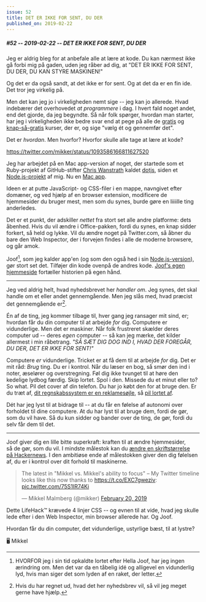 ```yaml
---
issue: 52
title: DET ER IKKE FOR SENT, DU DER
published_on: 2019-02-22
---
```


##### #52 -- 2019-02-22 -- DET ER IKKE FOR SENT, DU DER

Jeg er aldrig bleg for at anbefale alle at lære at kode. Du kan nærmest ikke gå forbi mig på gaden, uden jeg råber ad dig, at "DET ER IKKE FOR SENT, DU DER, DU KAN STYRE MASKINEN!"

Og det er da også sandt, at det ikke er for sent. Og at det da er en fin ide. Det tror jeg virkelig på.

Men det kan jeg jo i virkeligheden nemt sige -- jeg kan jo allerede. Hvad indebærer det overhovedet _at programmere_ i dag. I hvert fald noget andet, end det gjorde, da jeg begyndte. Så når folk spørger, hvordan man starter, har jeg i virkeligheden ikke bedre svar end at pege på alle de [gratis][freecodecamp] og [knap-så-gratis][codeacademy] kurser, der er, og sige "vælg ét og gennemfør det".

Det er _hvordan_. Men hvorfor? Hvorfor skulle alle tage at lære at kode?

https://twitter.com/mikker/status/1093586166811627520

Jeg har arbejdet på en Mac app-version af noget, der startede som et Ruby-projekt af GitHub-stifter [Chris Wanstrath][defunkt] kaldet [dotjs][dotjs], siden et [Node.js-projekt][joof-node] af mig. Nu en [Mac app][joof].

Ideen er at putte JavaScript- og CSS-filer i en mappe, navngivet efter domæner, og ved hjælp af en browser extension, modificere de hjemmesider du bruger mest, men som du synes, burde gøre en liiiille ting anderledes.

Det er et punkt, der adskiller _nettet_ fra stort set alle andre platforme: dets åbenhed. Hvis du vil ændre i Office-pakken, fordi du synes, en knap sidder forkert, så held og lykke. Vil du ændre noget på Twitter.com, så åbner du bare den Web Inspector, der i forvejen findes i alle de moderne browsere, og går amok.

Joof[^hella], som jeg kalder app'en (og som den også hed i sin [Node.js-version][joof-node]), gør stort set det. Tilføjer din kode ovenpå de andres kode. [Joof's egen hjemmeside][joof] fortæller historien på egen hånd.

---

Jeg ved aldrig helt, hvad nyhedsbrevet her _handler om_. Jeg synes, det skal handle om et eller andet gennemgående. Men jeg slås med, hvad præcist det gennemgående er[^tips].

Én af de ting, jeg kommer tilbage til, hver gang jeg ransager mit sind, er; hvordan får du din computer til at arbejde _for_ dig. Computere er vidunderlige. Men det er maskiner. Når folk frustreret skælder deres computer ud -- deres _egen_ computer -- så kan jeg mærke, det kilder allermest i min råbetrang. _"SÅ SÆT DIG DOG IND I, HVAD DER FOREGÅR, DU DER, DET ER IKKE FOR SENT!"_

Computere _er_ vidunderlige. Tricket er at få dem til at arbejde _for_ dig. Det er mit råd: _Brug_ ting. Du er i kontrol. Når du læser en bog, så smør den ind i noter, æselører og overstregning. Føl dig ikke tvunget til at høre den kedelige lydbog færdig. Skip lortet. Spol i den. Missede du et minut eller to? So what. Pil det cover af din telefon. Du har jo købt den for at bruge den. Er du træt af, [dit regnskabssystem er en reklamesøjle][dinero], så [pil lortet af][dinero-css].

Dét har jeg lyst til at bidrage til -- at du får en følelse af autonomi over forholdet til dine computere. At du har lyst til at bruge dem, fordi de gør, som du vil have. Så du kun sidder og bander over de ting, de gør, fordi du selv får dem til det.

---

Joof giver dig en lille bitte superkraft: kraften til at ændre hjemmesider, så de gør, som du vil. I mindste målestok kan du [ændre en skriftstørrelse på Hackernews][hackernews]. I den ambitiøse ende af målestokken giver den dig følelsen af, du er i kontrol over dit forhold til maskinerne.

<blockquote class="twitter-tweet" data-lang="en"><p lang="en" dir="ltr">The latest in &quot;Mikkel vs. Mikkel&#39;s ability to focus&quot; – My Twitter timeline looks like this now thanks to <a href="https://t.co/EXC7gweziv">https://t.co/EXC7gweziv</a>: <a href="https://t.co/75S1IR74Ki">pic.twitter.com/75S1IR74Ki</a></p>&mdash; Mikkel Malmberg (@mikker) <a href="https://twitter.com/mikker/status/1098211934904684544?ref_src=twsrc%5Etfw">February 20, 2019</a></blockquote>

Dette LifeHack™ krævede 4 linjer CSS -- og evnen til at vide, hvad jeg skulle lede efter i den Web Inspector, min browser allerede har. Og Joof.

Hvordan får du din computer, det vidunderlige, ustyrlige bæst, til at lystre?

🖥 Mikkel

[freecodecamp]: https://learn.freecodecamp.org
[codeacademy]: https://www.codecademy.com
[dotjs]: https://github.com/defunkt/dotjs
[joof-node]: https://github.com/mikker/joof
[joof]: https://joof.app
[hackernews]: https://github.com/mikker/dotfiles/blob/master/browsers/joof.symlink/news.ycombinator.com.css
[dinero]: https://twitter.com/mikker/status/1009026900667371526
[dinero-css]: https://github.com/mikker/dotfiles/blob/master/browsers/joof.symlink/app.dinero.dk.css
[defunkt]: https://github.com/defunkt

[^hella]: HVORFOR jeg i sin tid opkaldte lortet efter Hella Joof, har jeg ingen ærindring om. Men det var da en tåbelig idé og alligevel en vidunderlig lyd, hvis man siger det som lyden af en raket, der letter.
[^tips]: Hvis du har regnet ud, hvad det her nyhedsbrev vil, så vil jeg meget gerne have hjælp.
